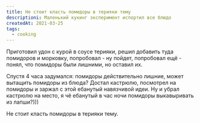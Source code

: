 ```yaml
---
title: Не стоит класть помидоры в терияки тему
descriptioni: Маленький кукинг эксперимент испортил все блюдо
createdAt: 2021-03-25
tags: 
  - cooking
---
```



Приготовил удон с курой в соусе терияки, решил добавить туда помидоров и морковку, попробовал - ну пойдет,
попробовал ещё - понял, что помидоры были лишними, но оставил их.


Спустя 4 часа задумался: помидоры действительно лишние, может вытащить помидоры из блюда? Достал кастрюлю,
посмотрел на помидоры и заржал с этой ебанутый навязчивой идеи. Ну и убрал кастрюлю на место, я чё ебанутый в час
ночи помидоры выкавыривать из лапши?)))

Не стоит класть помидоры в терияки тему.


